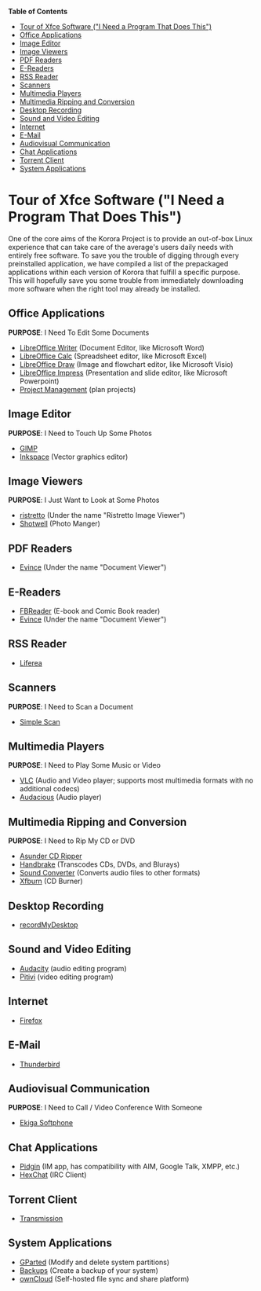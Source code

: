 **Table of Contents**  

- [Tour of Xfce Software ("I Need a Program That Does This")](#tour-of-xfce-software-i-need-a-program-that-does-this)
- [Office Applications](#office-applications)
- [Image Editor](#image-editor)
- [Image Viewers](#image-viewers)
- [PDF Readers](#pdf-readers)
- [E-Readers](#e-readers)
- [RSS Reader](#rss-reader)
- [Scanners](#scanners)
- [Multimedia Players](#multimedia-players)
- [Multimedia Ripping and Conversion](#multimedia-ripping-and-conversion)
- [Desktop Recording](#desktop-recording)
- [Sound and Video Editing](#sound-and-video-editing)
- [Internet](#internet)
- [E-Mail](#e-mail)
- [Audiovisual Communication](#audiovisual-communication)
- [Chat Applications](#chat-applications)
- [Torrent Client](#torrent-client)
- [System Applications](#system-applications)



<a name="tour-of-xfce-software-i-need-a-program-that-does-this"></a>
# Tour of Xfce Software ("I Need a Program That Does This")

One of the core aims of the Korora Project is to provide an out-of-box Linux experience that can take care of the average's users daily needs with entirely free software. To save you the trouble of digging through every preinstalled application, we have compiled a list of the prepackaged applications within each version of Korora that fulfill a specific purpose. This will hopefully save you some trouble from immediately downloading more software when the right tool may already be installed.

<a name="office-applications"></a>
## Office Applications
**PURPOSE**: I Need To Edit Some Documents
- [LibreOffice Writer](https://www.libreoffice.org/discover/writer/) (Document Editor, like Microsoft Word)
- [LibreOffice Calc](https://www.libreoffice.org/discover/calc/) (Spreadsheet editor, like Microsoft Excel)
- [LibreOffice Draw](https://www.libreoffice.org/discover/draw/) (Image and flowchart editor, like Microsoft Visio)
- [LibreOffice Impress](https://www.libreoffice.org/discover/impress/) (Presentation and slide editor, like Microsoft Powerpoint)
- [Project Management](https://wiki.gnome.org/Apps/Planner) (plan projects)

<a name="image-editor"></a>
## Image Editor 
**PURPOSE**: I Need to Touch Up Some Photos
- [GIMP](https://www.gimp.org/)
- [Inkspace](https://inkscape.org/) (Vector graphics editor)

<a name="image-viewers"></a>
## Image Viewers
**PURPOSE**: I Just Want to Look at Some Photos
- [ristretto](http://goodies.xfce.org/projects/applications/ristretto) (Under the name "Ristretto Image Viewer")
- [Shotwell](https://wiki.gnome.org/Apps/Shotwell) (Photo Manger)

<a name="pdf-readers"></a>
## PDF Readers
- [Evince](https://wiki.gnome.org/Apps/Evince) (Under the name "Document Viewer")

<a name="e-readers"></a>
## E-Readers 
- [FBReader](https://fbreader.org/) (E-book and Comic Book reader)
- [Evince](https://wiki.gnome.org/Apps/Evince) (Under the name "Document Viewer")

<a name="rss-reader"></a>
## RSS Reader
- [Liferea](http://lzone.de/liferea/)

<a name="scanners"></a>
## Scanners 
**PURPOSE**: I Need to Scan a Document
- [Simple Scan](https://launchpad.net/simple-scan)

<a name="multimedia-players"></a>
## Multimedia Players
**PURPOSE**: I Need to Play Some Music or Video
- [VLC](http://www.videolan.org/) (Audio and Video player; supports most multimedia formats with no additional codecs)
- [Audacious](http://audacious-media-player.org) (Audio player)

<a name="multimedia-ripping-and-conversion"></a>
## Multimedia Ripping and Conversion
**PURPOSE**: I Need to Rip My CD or DVD
- [Asunder CD Ripper](http://littlesvr.ca/asunder/)
- [Handbrake](https://handbrake.fr) (Transcodes CDs, DVDs, and Blurays)
- [Sound Converter](http://soundconverter.org) (Converts audio files to other formats)
- [Xfburn](http://www.xfce.org/projects/xfburn) (CD Burner)

<a name="desktop-recording"></a>
## Desktop Recording
- [recordMyDesktop](https://sourceforge.net/projects/recordmydesktop/)

<a name="sound-and-video-editing"></a>
## Sound and Video Editing
- [Audacity](http://www.audacityteam.org/) (audio editing program)
- [Pitivi](http://www.pitivi.org/) (video editing program)

<a name="internet"></a>
## Internet
- [Firefox](https://www.mozilla.org/en-US/firefox/)

<a name="e-mail"></a>
## E-Mail
- [Thunderbird](https://www.mozilla.org/en-US/thunderbird/)

<a name="audiovisual-communication"></a>
## Audiovisual Communication
**PURPOSE**: I Need to Call / Video Conference With Someone
- [Ekiga Softphone](http://www.ekiga.org)

<a name="chat-applications"></a>
## Chat Applications
- [Pidgin](https://pidgin.im/) (IM app, has compatibility with AIM, Google Talk, XMPP, etc.)
- [HexChat](https://hexchat.github.io/) (IRC Client)

<a name="torrent-client"></a>
## Torrent Client
- [Transmission](http://www.transmissionbt.com/)

<a name="system-applications"></a>
## System Applications
- [GParted](http://gparted.org) (Modify and delete system partitions)
- [Backups](https://launchpad.net/deja-dup) (Create a backup of your system)
- [ownCloud](https://owncloud.org/) (Self-hosted file sync and share platform)